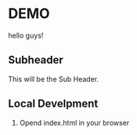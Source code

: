# DEMO

hello guys!

## Subheader

This will be the Sub Header.

## Local Develpment

1. Opend index.html in your browser
